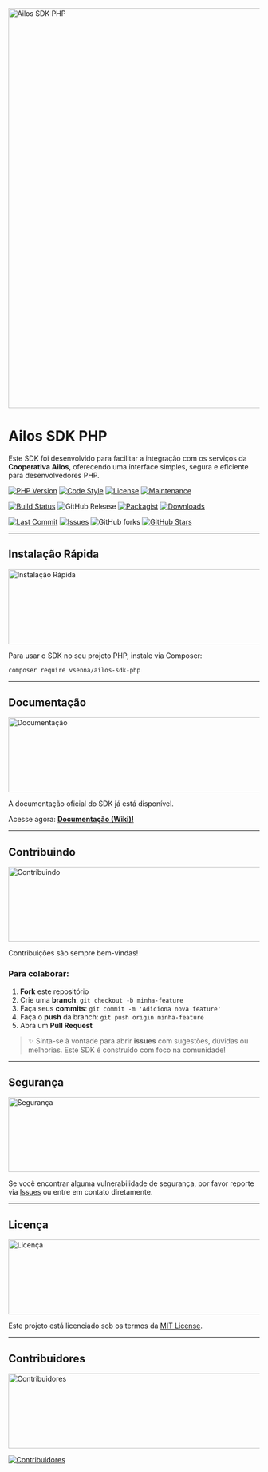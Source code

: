 <img width="2000" height="800" alt="Ailos SDK PHP" src="https://github.com/user-attachments/assets/de553609-4521-43e4-8f74-2efdfff8ecd7" />

# Ailos SDK PHP
Este SDK foi desenvolvido para facilitar a integração com os serviços da **Cooperativa Ailos**, oferecendo uma interface simples, segura e eficiente para desenvolvedores PHP.

[![PHP Version](https://img.shields.io/badge/php-%3E%3D8.0-blue.svg)](https://www.php.net/)
[![Code Style](https://img.shields.io/badge/code_style-PSR--12-blue)](https://www.php-fig.org/psr/psr-12/)
[![License](https://img.shields.io/github/license/ViniciusDeSenna/ailos-sdk-php)](LICENSE)
[![Maintenance](https://img.shields.io/maintenance/yes/2025)]()

[![Build Status](https://img.shields.io/github/actions/workflow/status/ViniciusDeSenna/ailos-sdk-php/php.yml?branch=main)](https://github.com/ViniciusDeSenna/ailos-sdk-php/actions)
![GitHub Release](https://img.shields.io/github/v/release/ViniciusDeSenna/ailos-sdk-php)
[![Packagist](https://img.shields.io/packagist/v/vsenna/ailos-sdk-php)](https://packagist.org/packages/vsenna/ailos-sdk-php)
[![Downloads](https://img.shields.io/packagist/dt/vsenna/ailos-sdk-php)](https://packagist.org/packages/vsenna/ailos-sdk-php)

[![Last Commit](https://img.shields.io/github/last-commit/ViniciusDeSenna/ailos-sdk-php)](https://github.com/ViniciusDeSenna/ailos-sdk-php/commits)
[![Issues](https://img.shields.io/github/issues/ViniciusDeSenna/ailos-sdk-php)](https://github.com/ViniciusDeSenna/ailos-sdk-php/issues)
![GitHub forks](https://img.shields.io/github/forks/ViniciusDeSenna/ailos-sdk-php?style=social)
[![GitHub Stars](https://img.shields.io/github/stars/ViniciusDeSenna/ailos-sdk-php?style=social)](https://github.com/ViniciusDeSenna/ailos-sdk-php/stargazers)

---

## Instalação Rápida
<img width="1200" height="150" alt="Instalação Rápida" src="https://github.com/user-attachments/assets/64fdbca5-40d8-44af-9121-c48ab73d4101" />

Para usar o SDK no seu projeto PHP, instale via Composer:

```bash
composer require vsenna/ailos-sdk-php
```

---

## Documentação
<img width="1200" height="150" alt="Documentação" src="https://github.com/user-attachments/assets/2c0d9fb8-a0ef-40ab-bf6f-ddd778e2ddc0" />

A documentação oficial do SDK já está disponível.

Acesse agora: [**Documentação (Wiki)!**](https://github.com/ViniciusDeSenna/ailos-sdk-php/wiki)

---

## Contribuindo
<img width="1200" height="150" alt="Contribuindo" src="https://github.com/user-attachments/assets/af355e53-d66d-4668-bddf-ce43d73b46e8" />

Contribuições são sempre bem-vindas!

### Para colaborar:

1. **Fork** este repositório  
2. Crie uma **branch**: `git checkout -b minha-feature`  
3. Faça seus **commits**: `git commit -m 'Adiciona nova feature'`  
4. Faça o **push** da branch: `git push origin minha-feature`  
5. Abra um **Pull Request**

> ✨ Sinta-se à vontade para abrir **issues** com sugestões, dúvidas ou melhorias. Este SDK é construído com foco na comunidade!

---

## Segurança
<img width="1200" height="150" alt="Segurança" src="https://github.com/user-attachments/assets/5e6e8b07-d93d-4bf0-9d38-22e978b2418b" />

Se você encontrar alguma vulnerabilidade de segurança, por favor reporte via [Issues](https://github.com/ViniciusDeSenna/ailos-sdk-php/issues) ou entre em contato diretamente.

---

## Licença
<img width="1200" height="150" alt="Licença" src="https://github.com/user-attachments/assets/78062c33-f91b-4c26-baff-1ab9f2af67c7" />

Este projeto está licenciado sob os termos da [MIT License](LICENSE).

---

## Contribuidores
<img width="1200" height="150" alt="Contribuidores" src="https://github.com/user-attachments/assets/13ee5cd9-6d43-42c3-b998-d412e8f8110a" />

[![Contribuidores](https://contrib.rocks/image?repo=ViniciusDeSenna/ailos-sdk-php)](https://github.com/ViniciusDeSenna/ailos-sdk-php/graphs/contributors)
